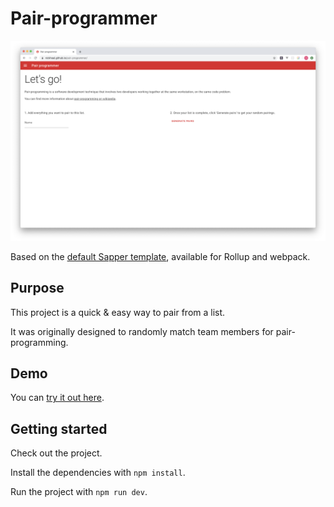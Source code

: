 # Pair-programmer

![Screenshot](./docs/screenshot.png)

Based on the [default Sapper template](https://github.com/sveltejs/sapper-template), available for Rollup and webpack.

## Purpose

This project is a quick & easy way to pair from a list.

It was originally designed to randomly match team members for pair-programming.

## Demo

You can [try it out here](https://nickheal.github.io/pair-programmer/).

## Getting started

Check out the project.

Install the dependencies with `npm install`.

Run the project with `npm run dev`.
